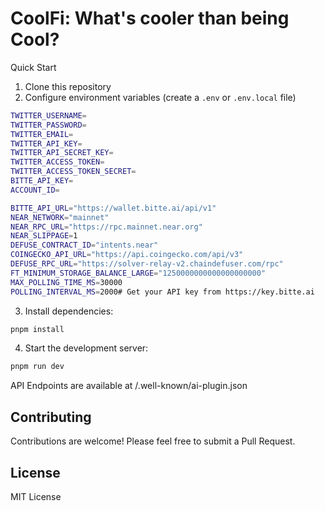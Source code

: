 # CoolFi: What's cooler than being Cool?

Quick Start

1. Clone this repository
2. Configure environment variables (create a `.env` or `.env.local` file)

```bash
TWITTER_USERNAME=
TWITTER_PASSWORD=
TWITTER_EMAIL=
TWITTER_API_KEY=
TWITTER_API_SECRET_KEY=
TWITTER_ACCESS_TOKEN=
TWITTER_ACCESS_TOKEN_SECRET=
BITTE_API_KEY=
ACCOUNT_ID=

BITTE_API_URL="https://wallet.bitte.ai/api/v1"
NEAR_NETWORK="mainnet"
NEAR_RPC_URL="https://rpc.mainnet.near.org"
NEAR_SLIPPAGE=1
DEFUSE_CONTRACT_ID="intents.near"
COINGECKO_API_URL="https://api.coingecko.com/api/v3"
DEFUSE_RPC_URL="https://solver-relay-v2.chaindefuser.com/rpc"
FT_MINIMUM_STORAGE_BALANCE_LARGE="1250000000000000000000"
MAX_POLLING_TIME_MS=30000
POLLING_INTERVAL_MS=2000# Get your API key from https://key.bitte.ai

```

3. Install dependencies:

```bash
pnpm install
```

4. Start the development server:

```bash
pnpm run dev
```

API Endpoints are available at /.well-known/ai-plugin.json

## Contributing

Contributions are welcome! Please feel free to submit a Pull Request.

## License

MIT License

